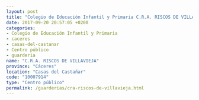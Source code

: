 ```yaml
---
layout: post
title: "Colegio de Educación Infantil y Primaria C.R.A. RISCOS DE VILLAVIEJA"
date: 2017-09-20 20:57:05 +0200
categories:
- Colegio de Educación Infantil y Primaria
- caceres
- casas-del-castanar
- Centro público
- guarderia
name: "C.R.A. RISCOS DE VILLAVIEJA"
province: "Cáceres"
location: "Casas del Castañar"
code: "10007914"
type: "Centro público"
permalink: /guarderias/cra-riscos-de-villavieja.html
---
```

